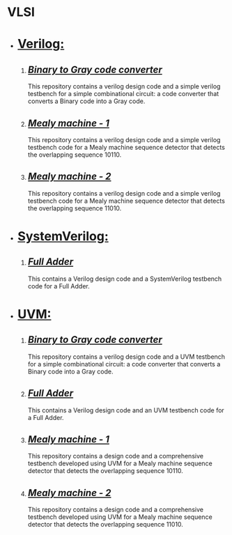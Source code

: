 # VLSI

<ul>
  <li><h1><u>Verilog:</u></h1></li>
    <ol type="1">
      <li><h2><i><a href="https://github.com/Sarunesh/Binary_to_Gray_converter_verilog" target="blank">Binary to Gray code converter</a></i></h2>
        <p>This repository contains a verilog design code and a simple verilog testbench for a simple combinational circuit: a code converter that converts a Binary code into a Gray code.</p>
      </li>
      <li><h2><i><a href="https://github.com/Sarunesh/Mealy_10110_overlap_verilog" target="blank">Mealy machine - 1</a></i></h2>
        <p>This repository contains a verilog design code and a simple verilog testbench code for a Mealy machine sequence detector that detects the overlapping sequence 10110.</p>
      </li>
      <li><h2><i><a href="https://github.com/Sarunesh/Mealy_11010_overlap_verilog" target="blank">Mealy machine - 2</a></i></h2>
        <p>This repository contains a verilog design code and a simple verilog testbench code for a Mealy machine sequence detector that detects the overlapping sequence 11010.</p>
      </li>
    </ol>
  
  <li><h1><u>SystemVerilog:</u></h1></li>
    <ol type="1">
      <li><h2><i><a href="https://github.com/Sarunesh/full_adder_sv" target="blank">Full Adder</a></i></h2>
      <p>This contains a Verilog design code and a SystemVerilog testbench code for a Full Adder.</p></li>
    </ol>
  
  <li><h1><u>UVM:</u></h1></li>
    <ol type="1">
      <li><h2><i><a href="https://github.com/Sarunesh/Binary_to_Gray_converter_UVM" target="blank">Binary to Gray code converter</a></i></h2>
        <p>This repository contains a verilog design code and a UVM testbench for a simple combinational circuit: a code converter that converts a Binary code into a Gray code.</p>
      </li>
      <li><h2><i><a href="https://github.com/Sarunesh/full_adder_uvm" target="blank">Full Adder</a></i></h2>
        <p>This contains a Verilog design code and an UVM testbench code for a Full Adder.</p>
      </li>
      <li><h2><i><a href="https://github.com/Sarunesh/Mealy_10110_overlap_UVM" target="blank">Mealy machine - 1</a></i></h2>
        <p>This repository contains a design code and a comprehensive testbench developed using UVM for a Mealy machine sequence detector that detects the overlapping sequence 10110.</p>
      </li>
      <li><h2><i><a href="https://github.com/Sarunesh/Mealy_11010_overlap_UVM" target="blank">Mealy machine - 2</a></i></h2>
        <p>This repository contains a design code and a comprehensive testbench developed using UVM for a Mealy machine sequence detector that detects the overlapping sequence 11010.</p>
      </li>
    </ol>
</ul>
